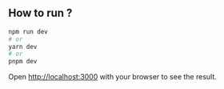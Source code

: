 ## How to run ?

```bash
npm run dev
# or
yarn dev
# or
pnpm dev
```

Open [http://localhost:3000](http://localhost:3000) with your browser to see the result.
